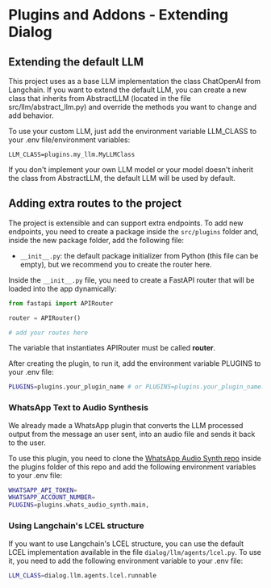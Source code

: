 # Plugins and Addons ‐ Extending Dialog

## Extending the default LLM

This project uses as a base LLM implementation the class ChatOpenAI from Langchain. If you want to extend the default LLM, you can create a new class that inherits from AbstractLLM (located in the file src/llm/abstract_llm.py) and override the methods you want to change and add behavior.

To use your custom LLM, just add the environment variable LLM_CLASS to your .env file/environment variables:

```
LLM_CLASS=plugins.my_llm.MyLLMClass
```

If you don't implement your own LLM model or your model doesn't inherit the class from AbstractLLM, the default LLM will be used by default.

## Adding extra routes to the project

The project is extensible and can support extra endpoints. To add new endpoints, you need to create a package inside the `src/plugins` folder and, inside the new package folder, add the following file:

- `__init__.py`: the default package initializer from Python (this file can be empty), but we recommend you to create the router here.

Inside the `__init__.py` file, you need to create a FastAPI router that will be loaded into the app dynamically:

```python
from fastapi import APIRouter

router = APIRouter()

# add your routes here
```

The variable that instantiates APIRouter must be called **router**.

After creating the plugin, to run it, add the environment variable PLUGINS to your .env file:

```bash
PLUGINS=plugins.your_plugin_name # or PLUGINS=plugins.your_plugin_name.file_name if there is another file to be used as entrypoint
```

### WhatsApp Text to Audio Synthesis

We already made a WhatsApp plugin that converts the LLM processed output from the message an user sent, into an audio file and sends it back to the user.

To use this plugin, you need to clone the [WhatsApp Audio Synth repo](https://github.com/talkdai/whats_audio_synth) inside the plugins folder of this repo and add the following environment variables to your .env file:

```bash
WHATSAPP_API_TOKEN=
WHATSAPP_ACCOUNT_NUMBER=
PLUGINS=plugins.whats_audio_synth.main,
```


### Using Langchain's LCEL structure

If you want to use Langchain's LCEL structure, you can use the default LCEL implementation available in the file `dialog/llm/agents/lcel.py`. To use it, you need to add the following environment variable to your .env file:

```bash
LLM_CLASS=dialog.llm.agents.lcel.runnable
```